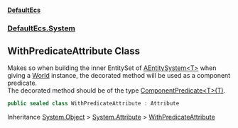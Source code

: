 #### [DefaultEcs](./index.md 'index')
### [DefaultEcs.System](./DefaultEcs-System.md 'DefaultEcs.System')
## WithPredicateAttribute Class
Makes so when building the inner EntitySet of [AEntitySystem&lt;T&gt;](./DefaultEcs-System-AEntitySystem-T-.md 'DefaultEcs.System.AEntitySystem&lt;T&gt;') when giving a [World](./DefaultEcs-World.md 'DefaultEcs.World') instance, the decorated method will be used as a component predicate.  
The decorated method should be of the type [ComponentPredicate&lt;T&gt;(T)](./DefaultEcs-ComponentPredicate-T-(T).md 'DefaultEcs.ComponentPredicate&lt;T&gt;(T)').  
```csharp
public sealed class WithPredicateAttribute : Attribute
```
Inheritance [System.Object](https://docs.microsoft.com/en-us/dotnet/api/System.Object 'System.Object') &gt; [System.Attribute](https://docs.microsoft.com/en-us/dotnet/api/System.Attribute 'System.Attribute') &gt; [WithPredicateAttribute](./DefaultEcs-System-WithPredicateAttribute.md 'DefaultEcs.System.WithPredicateAttribute')  
